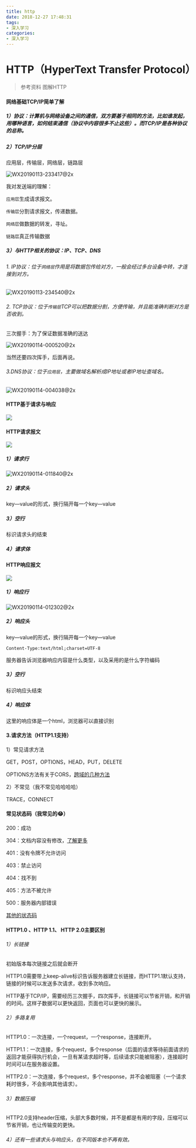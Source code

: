 ```yaml
---
title: http
date: 2018-12-27 17:48:31
tags: 
- 深入学习
categories: 
- 深入学习
---
```


# HTTP（HyperText Transfer Protocol）

> 参考资料		图解HTTP

#### 网络基础TCP/IP简单了解

##### 1）协议：计算机与网络设备之间的通信，双方要基于相同的方法，比如谁发起，用哪种语言，如何结束通信（协议中内容很多不止这些）。而TCP/IP是各种协议的总称。



##### 2）TCP/IP分层

应用层，传输层，网络层，链路层

![WX20190113-233417@2x](http://www.qinhanwen.xyz/images/WX20190113-233417@2x.png)

我对发送端的理解：

`应用层`生成请求报文。

`传输层`分割请求报文，传递数据。

`网络层`做数据的转发，寻址。

`链路层`真正传输数据



##### 3）与HTTP相关的协议：IP、TCP、DNS

###### 1. IP协议：位于`网络层`作用是将数据包传给对方，一般会经过多台设备中转，才连接到对方。

![WX20190113-234540@2x](http://www.qinhanwen.xyz/images/WX20190113-234540@2x.png)





###### 2. TCP协议：位于`传输层`TCP可以把数据分割，方便传输，并且能准确判断对方是否收到。

三次握手：为了保证数据准确的送达

![WX20190114-000520@2x](http://www.qinhanwen.xyz/images/WX20190114-000520@2x.png)



当然还要四次挥手，后面再说。



###### 3.DNS协议：位于`应用层`，主要做域名解析成IP地址或者IP地址查域名。

![WX20190114-004038@2x](http://www.qinhanwen.xyz/images/WX20190114-004038@2x.png)

#### HTTP基于请求与响应

![](http://www.qinhanwen.xyz/images/WX20181227-191704@2x.png)



#### HTTP请求报文

![](http://www.qinhanwen.xyz/images/8BB78A283B1A235F90EA35F889E20097.png)



##### 1）请求行

![WX20190114-011840@2x](http://www.qinhanwen.xyz/images/WX20190114-011840@2x.png)



##### 2）请求头

key—value的形式，换行隔开每一个key—value



##### 3）空行

标识请求头的结束



##### 4）请求体





#### HTTP响应报文

![](http://www.qinhanwen.xyz/images/5B4009A4A14D20AF74997DEDE2F1A0EA.png)



##### 1）响应行

![WX20190114-012302@2x](http://www.qinhanwen.xyz/images/WX20190114-012302@2x.png)



##### 2）响应头

key—value的形式，换行隔开每一个key—value

```
Content-Type:text/html;charset=UTF-8
```

服务器告诉浏览器响应内容是什么类型，以及采用的是什么字符编码



##### 3）空行

标识响应头结束



##### 4）响应体

这里的响应体是一个html，浏览器可以直接识别



#### 3.请求方法（HTTP1.1支持）

1）常见请求方法

GET，POST，OPTIONS，HEAD，PUT，DELETE

OPTIONS方法有关于CORS，[跨域的几种方法](https://qinhanwen.github.io/2018/11/27/%E8%B7%A8%E5%9F%9F%E7%9A%84%E5%87%A0%E7%A7%8D%E6%96%B9%E5%BC%8F/)



2）不常见（我不常见哈哈哈哈）

TRACE，CONNECT



#### 常见状态码（我常见的😂）

200：成功

304：文档内容没有修改，[了解更多](https://qinhanwen.github.io/2018/11/26/%E6%B5%8F%E8%A7%88%E5%99%A8%E7%BC%93%E5%AD%98%E6%9C%BA%E5%88%B6/)

401：没有令牌不允许访问

403：禁止访问

404：找不到

405：方法不被允许

500：服务器内部错误

[其他的状态码](https://blog.csdn.net/qq_31796711/article/details/78924366)



#### HTTP1.0 、HTTP 1.1、 HTTP 2.0主要区别

###### 1）长链接

初始版本每次链接之后就会断开

HTTP1.0需要带上keep-alive标识告诉服务器建立长链接，而HTTP1.1默认支持，链接的时候可以发送多次请求，收到多次响应。

HTTP基于TCP/IP，需要经历三次握手，四次挥手，长链接可以节省开销，和开销的时间。这样子数据可以更快返回，页面也可以更快的展示。



###### 2）多路复用

HTTP1.0：一次连接，一个request，一个response，连接断开。

HTTP1.1：一次连接，多个request，多个response（后面的请求等待前面请求的返回才能获得执行机会，一旦有某请求超时等，后续请求只能被阻塞），连接超时时间可以在服务器设置。

HTTP2.0：一次连接，多个request，多个response，并不会被阻塞（一个请求耗时很多，不会影响其他请求）。



###### 3）数据压缩

HTTP2.0支持header压缩，头部大多数时候，并不是都是有用的字段，压缩可以节省开销，也让传输变的更快。



###### 4）还有一些请求头与响应头，在不同版本也不再有效。




